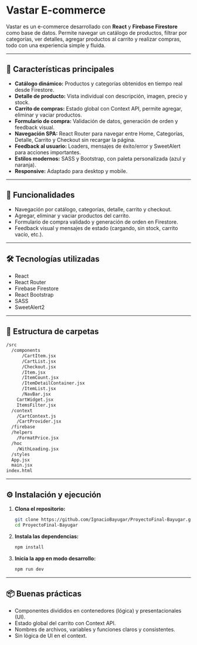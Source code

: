 # Vastar E-commerce

Vastar es un e-commerce desarrollado con **React** y **Firebase Firestore** como base de datos. Permite navegar un catálogo de productos, filtrar por categorías, ver detalles, agregar productos al carrito y realizar compras, todo con una experiencia simple y fluida.

---

## 🚀 Características principales

- **Catálogo dinámico:** Productos y categorías obtenidos en tiempo real desde Firestore.
- **Detalle de producto:** Vista individual con descripción, imagen, precio y stock.
- **Carrito de compras:** Estado global con Context API, permite agregar, eliminar y vaciar productos.
- **Formulario de compra:** Validación de datos, generación de orden y feedback visual.
- **Navegación SPA:** React Router para navegar entre Home, Categorías, Detalle, Carrito y Checkout sin recargar la página.
- **Feedback al usuario:** Loaders, mensajes de éxito/error y SweetAlert para acciones importantes.
- **Estilos modernos:** SASS y Bootstrap, con paleta personalizada (azul y naranja).
- **Responsive:** Adaptado para desktop y mobile.

---

## 🛒 Funcionalidades

- Navegación por catálogo, categorías, detalle, carrito y checkout.
- Agregar, eliminar y vaciar productos del carrito.
- Formulario de compra validado y generación de orden en Firestore.
- Feedback visual y mensajes de estado (cargando, sin stock, carrito vacío, etc.).

---

## 🛠️ Tecnologías utilizadas

- React
- React Router
- Firebase Firestore
- React Bootstrap
- SASS
- SweetAlert2

---

## 📁 Estructura de carpetas

```bash
/src
  /components
      /CartItem.jsx
      /CartList.jsx
      /Checkout.jsx
      /Item.jsx
      /ItemCount.jsx
      /ItemDetailContainer.jsx
      /ItemList.jsx
      /NavBar.jsx
    CartWidget.jsx
    ItemsFilter.jsx
  /context
    /CartContext.js
    /CartProvider.jsx
  /firebase
  /helpers
    /FormatPrice.jsx
  /hoc
    /WithLoading.jsx
  /styles
  App.jsx
  main.jsx
index.html
```

---

## ⚙️ Instalación y ejecución

1. **Clona el repositorio:**
   ```sh
   git clone https://github.com/IgnacioBayugar/ProyectoFinal-Bayugar.git
   cd ProyectoFinal-Bayugar
   ```
2. **Instala las dependencias:**
   ```sh
   npm install
   ```
3. **Inicia la app en modo desarrollo:**
   ```sh
   npm run dev
   ```

---

## 📦 Buenas prácticas

- Componentes divididos en contenedores (lógica) y presentacionales (UI).
- Estado global del carrito con Context API.
- Nombres de archivos, variables y funciones claros y consistentes.
- Sin lógica de UI en el context.